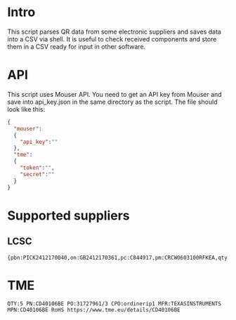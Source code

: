 # Intro
This script parses QR data from some electronic suppliers and saves data into a CSV via shell. It is useful to check received components and store them in a CSV ready for input in other software.

# API
This script uses Mouser API. You need to get an API key from Mouser and save into api_key.json in the same directory as the script. The file should look like this:
```json
{	
  "mouser":
  {
    "api_key":""
  },
  "tme":
  {
    "token":"",
    "secret":""
  }
}

```
# Supported suppliers
## LCSC
```text
{pbn:PICK2412170040,on:GB2412170361,pc:C844917,pm:CRCW0603100RFKEA,qty:1500,mc:,cc:1,pdi:139269943,hp:11,wc:ZH}
```

# TME

```text
QTY:5 PN:CD40106BE PO:31727961/3 CPO:ordinerip1 MFR:TEXASINSTRUMENTS MPN:CD40106BE RoHS https://www.tme.eu/details/CD40106BE
```


